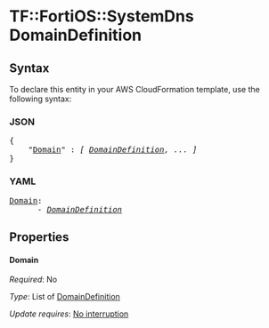 # TF::FortiOS::SystemDns DomainDefinition

## Syntax

To declare this entity in your AWS CloudFormation template, use the following syntax:

### JSON

<pre>
{
    "<a href="#domain" title="Domain">Domain</a>" : <i>[ <a href="domaindefinition.md">DomainDefinition</a>, ... ]</i>
}
</pre>

### YAML

<pre>
<a href="#domain" title="Domain">Domain</a>: <i>
      - <a href="domaindefinition.md">DomainDefinition</a></i>
</pre>

## Properties

#### Domain

_Required_: No

_Type_: List of <a href="domaindefinition.md">DomainDefinition</a>

_Update requires_: [No interruption](https://docs.aws.amazon.com/AWSCloudFormation/latest/UserGuide/using-cfn-updating-stacks-update-behaviors.html#update-no-interrupt)

